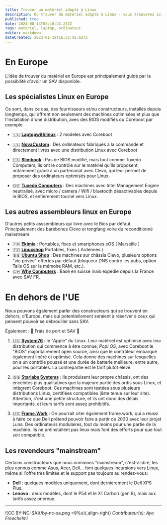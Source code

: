 ```yaml
---
title: Trouver un matériel adapté à Linux
description: Où trouver du matériel adapté à Linux - vous trouverez ici des solutions...
published: true
date: 2024-08-13T08:10:23.233Z
tags: materiel, laptop, ordinateur
editor: markdown
dateCreated: 2023-01-19T16:33:42.627Z
---
```


# En Europe

L'idée de trouver du matériel en Europe est principalement guidé par la possibilité d'avoir un SAV disponible.


## Les spécialistes Linux en Europe

Ce sont, dans ce cas, des fournisseurs et/ou constructeurs, installés depuis longtemps, qui offrent non seulement des machines optimisées et plus que l'installation d'une distribution, avec des BIOS modifiés ou Coreboot par exemple.


- 🇱🇺 **[Laptopwithlinux](https://www.laptopwithlinux.com/)** : 2 modeles avec Coreboot

- 🇱🇺 **[NovaCustom](https://novacustom.com/fr/)** : Des ordinateurs fabriqués à la commande et directement livrés avec une distribution Linux avec Coreboot

- 🇪🇸 **[Slimbook](https://slimbook.es/en/)** : Pas de BIOS modifié, mais tout comme Tuxedo Computers, ils ont le contrôle sur le matériel qu'ils proposent, notamment grâce à un partenariat avec Clevo, qui leur permet de proposer des ordinateurs optimisés pour Linux.

- 🇩🇪 **[Tuxedo Computers](https://www.tuxedocomputers.com/)** : Des machines avec Intel Management Engine neutralisé, avec micro / camera / Wifi / bluetooth désactivables depuis le BIOS, et entièrement tourné vers Linux.



## Les autres assembleurs linux en Europe

D'autres petits asssembleurs qui livre avec le Bios par défaut. 
Principalement des barebones Clevo et tongfang voire du reconditionné mainstream

- 🇫🇷 **[Ekimia](https://ekimia.fr)** : Portables, fixes et smartphones eOS ( Marseille )
- 🇫🇷 **[Linuxshop](http://www.linuxshop.fr/)** Portables, fixes ( Ardennes )
- 🇧🇪 **[Ubuntu Shop](https://www.ubuntushop.be/index.php/fr/)** : Des machines sur châssis Clevo, plusieurs options "vie privée" offertes par défaut (bloqueur DNS contre les pubs, option Tails OS sur la mémoire RAM, etc.).
- 🇨🇭 **[Why Computers](https://whyopencomputing.com/fr/)** : Basé en suisse mais expedie depuis la France avec SAV FR.


# En dehors de l'UE

Nous pouvons également parler des constructeurs qui se trouvent en dehors, d'Europe, mais qui potentiellement seraient à réserver à ceux qui pensent pouvoir se débrouiller sans SAV.

Également :  🚨 Frais de port et SAV 🚨

1. 🇺🇸 **[System76](https://system76.com/)** : le "Apple" du Linux. Leur matériel est optimisé avec leur distribution qui commence à être connue, *Pop! OS*, avec Coreboot le "BIOS" majoritairement open source, ainsi que le contrôleur embarqué également libéré et optimisé. Cela donne des machines sur lesquelles on a un contrôle poussé et une durée de batterie meilleure, entre autre, pour les portables. La contrepartie est le tarif plutôt élevé.

2. 🇬🇧 **[Starlabs Systems](https://fr.starlabs.systems/)** : Ils produisent leur propre châssis, ont des enceintes plus qualitatives que la majeure partie des ordis sous Linux, et intègrent Coreboot. Ces machines sont testées sous plusieurs distributions Linux, certifiées compatibles (liste tenue sur leur site). Attention, c'est une petite structure, et ils ont donc des délais importants, et leurs tarifs sont assez prohibitifs.

3. 🇺🇸 **[Frame.Work](https://frame.work/fr/fr)** : On pourrait citer également frame.work, qui a réussi à faire ce que Dell prétend pouvoir faire à partir de 2030 avec leur projet Luna. Des ordinateurs modulaires, tout du moins pour une partie de la machine. Ils ne préinstallent pas linux mais font des efforts pour que tout soit compatible.


## Les revendeurs "mainstream"

Certains constructeurs que nous nommons "mainstream", c'est-à-dire, les plus connus comme Asus, Acer, Dell... font quelques incursions vers Linux, même si l'offre très limitée et le support pas toujours au rendez-vous:

- **Dell** : quelques modèles uniquement, dont dernièrement le Dell XPS Plus.
- **Lenovo** : deux modèles, dont le P54 et le X1 Carbon (gen 9), mais aux tarifs assez onéreux.
---
![CC BY-NC-SA](/by-nc-sa.png =9%x){.align-right} *Contributeur(s): Ayo Freechelmi*